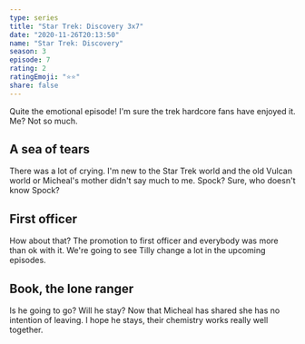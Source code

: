 ```yaml
---
type: series
title: "Star Trek: Discovery 3x7"
date: "2020-11-26T20:13:50"
name: "Star Trek: Discovery"
season: 3
episode: 7
rating: 2
ratingEmoji: "⭐️⭐️"
share: false
---
```


Quite the emotional episode! I'm sure the trek hardcore fans have enjoyed it. Me? Not so much.

## A sea of tears

There was a lot of crying. I'm new to the Star Trek world and the old Vulcan world or Micheal's mother didn't say much to me. Spock? Sure, who doesn't know Spock?

## First officer

How about that? The promotion to first officer and everybody was more than ok with it. We're going to see Tilly change a lot in the upcoming episodes.

## Book, the lone ranger

Is he going to go? Will he stay? Now that Micheal has shared she has no intention of leaving. I hope he stays, their chemistry works really well together.
